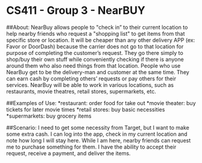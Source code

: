 # CS411 - Group 3 - NearBUY

##About:
NearBuy allows people to "check in” to their current location to help nearby friends who request a "shopping list" to get items from that specific store or location. It will be cheaper than any other delivery APP (ex: Favor or DoorDash) because the carrier does not go to that location for purpose of completing the customer’s request. They go there simply to shop/buy their own stuff while conveniently checking if there is anyone around them who also need things from that location. People who use NearBuy get to be the delivery-man and customer at the same time. They can earn cash by completing others’ requests or pay others for their services. NearBuy will be able to work in various locations, such as restaurants, movie theatres, retail stores, supermarkets, etc. 

##Examples of Use:
*restaurant: order food for take out
*movie theater: buy tickets for later movie times
*retail stores: buy basic necessities
*supermarkets: buy grocery items

##Scenario:
I need to get some necessity from Target, but I want to make some extra cash. I can log into the app, check in my current location and note how long I will stay here. While I am here, nearby friends can request me to purchase something for them. I have the ability to accept their request, receive a payment, and deliver the items.
